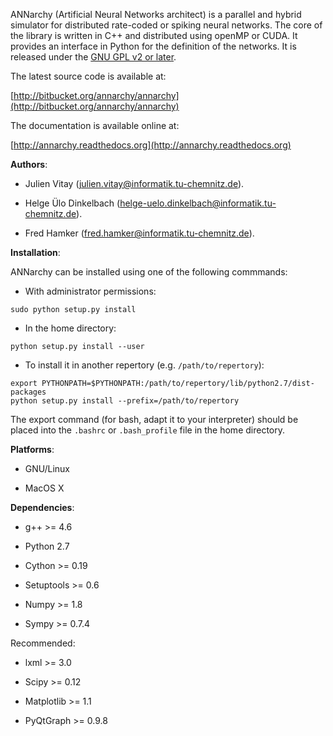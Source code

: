 ANNarchy (Artificial Neural Networks architect) is a parallel and hybrid simulator for distributed rate-coded or spiking neural networks. The core of the library is written in C++ and distributed using openMP or CUDA. It provides an interface in Python for the definition of the networks. It is released under the [GNU GPL v2 or later](http://www.gnu.org/licenses/gpl.html).

The latest source code is available at: 

[http://bitbucket.org/annarchy/annarchy](http://bitbucket.org/annarchy/annarchy)

The documentation is available online at: 

[http://annarchy.readthedocs.org](http://annarchy.readthedocs.org)


**Authors**:

* Julien Vitay (julien.vitay@informatik.tu-chemnitz.de). 

* Helge Ülo Dinkelbach (helge-uelo.dinkelbach@informatik.tu-chemnitz.de). 

* Fred Hamker (fred.hamker@informatik.tu-chemnitz.de). 


**Installation**:

ANNarchy can be installed using one of the following commmands:

* With administrator permissions:

~~~~
sudo python setup.py install
~~~~

* In the home directory:

~~~~
python setup.py install --user
~~~~
    
* To install it in another repertory (e.g. `/path/to/repertory`):

~~~~
export PYTHONPATH=$PYTHONPATH:/path/to/repertory/lib/python2.7/dist-packages
python setup.py install --prefix=/path/to/repertory
~~~~

The export command (for bash, adapt it to your interpreter) should be placed into the `.bashrc` or `.bash_profile` file in the home directory.

**Platforms**:

* GNU/Linux

* MacOS X

**Dependencies**:

* g++ >= 4.6

* Python 2.7

* Cython >= 0.19

* Setuptools >= 0.6

* Numpy >= 1.8

* Sympy >= 0.7.4

Recommended: 

* lxml >= 3.0

* Scipy >= 0.12

* Matplotlib >= 1.1

* PyQtGraph >= 0.9.8

